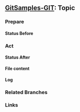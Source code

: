 ## [GitSamples-GIT](../../tree/master): Topic

### Prepare

#### Status Before

### Act

#### Status After

#### File content

#### Log

### Related Branches

### Links